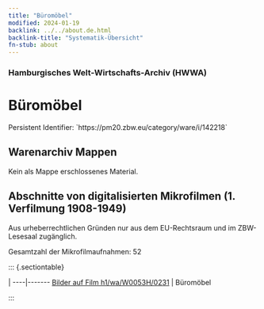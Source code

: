```yaml
---
title: "Büromöbel"
modified: 2024-01-19
backlink: ../../about.de.html
backlink-title: "Systematik-Übersicht"
fn-stub: about
---
```


### Hamburgisches Welt-Wirtschafts-Archiv (HWWA)

# Büromöbel

<div class="hint">Persistent Identifier: `https://pm20.zbw.eu/category/ware/i/142218`</div>







## Warenarchiv Mappen





Kein als Mappe erschlossenes Material.



<a id="filmsections" />

## Abschnitte von digitalisierten Mikrofilmen (1. Verfilmung 1908-1949)

<p>Aus urheberrechtlichen Gründen nur aus dem EU-Rechtsraum und im ZBW-Lesesaal zugänglich.</p>


<p>Gesamtzahl der Mikrofilmaufnahmen: 52</p>





::: {.sectiontable}

 | 
----|-------
<a class="btn" href="https://pm20.zbw.eu/film/h1/wa/W0053H/0231" rel="nofollow">Bilder auf Film h1/wa/W0053H/0231</a> | Büromöbel


:::
















